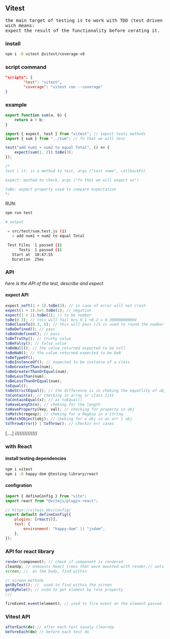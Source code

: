 ## Vitest

<pre>
the main target of testing is to work with TDD (test driven devolopment)
wich means:
expect the result of the functionality before cerating it.
</pre>

### install

```sh
npm i -D vitest @vitest/coverage-v8
```

### script command

```json
"scripts": {
		"test": "vitest",
		"coverage": "vitest run --coverage"
}
```

### example

```js
export function sum(a, b) {
	return a + b;
}
```

```js
import { expect, test } from "vitest"; // import tests methods
import { sum } from "../sum"; // fn that we will test

test("add num1 + num2 to equal Total", () => {
	expect(sum(1, 2)).toBe(3);
});

/*
test | it: is a method to test, args ("test name", callbackFn)

expect: method to check, args ("fn that we will expect on")

toBe: expect property used to compare expectation
*/
```

RUN:

```sh
npm run test

# output

 ✓ src/test/sum.test.js (1)
   ✓ add num1 + num2 to equal Total

 Test Files  1 passed (1)
      Tests  1 passed (1)
   Start at  10:47:55
   Duration  25ms

```

### API

<i>
here is the API of the test, describe and expect
</i>

#### expect API

```js
expect.soft(1 + 1).toBe(3); // in case of error will not crash
expect(1 + 1).not.toBe(1); // negation
expect(1 + 1).toBe(1); // to be number
toBe(0.3); // this will fail bcs 0.1 +0.2 = 0.300000000004
toBeCloseTo(0.3, 5); // this will pass //5 is used to round the number
toBeDefined(); // pass
toBeUndefined(); // pass
toBeTruthy(); // truthy value
toBeFalsy(); // falsy value
toBeNull(); // the value returned expected to be null
toBeNaN(); // the value returned expected to be NaN
toBeTypeOf();
toBeInstenceOf(); // expected to be instance of a class
toBeGreaterThan(num);
toBeGreaterThanOrEqual(num);
toBeLessThan(num);
toBeLessThanOrEqual(num);
toEqual();
toBeStrictEqual(); // the difference is in cheking the equatlity of objects and class
toContain(x); // checking in array or class list
toContainEqual(x); // as toEqual()
toHaveLength(n); // cheking for the length
toHaveProperty(key, val); // checking for property in obj
toMatch(regexp); // cheking for a RegExp in a string
toMatchObject(obj); // cheking for a obj in an arr | obj
toThrowError() | toThrow(); // checkin err cases
```

[....]
//////////////

### with React

#### install testing dependencies

```sh
npm i vitest
npm i -D happy-dom @testing-library/react
```

#### configration

```js
import { defineConfig } from "vite";
import react from "@vitejs/plugin-react";

// https://vitejs.dev/config/
export default defineConfig({
	plugins: [react()],
	test: {
		environment: "happy-dom" || "jsdom",
	},
});
```

### API for react library

```js
render(component); // check if component is rendered
cleanUp; // Unmounts React trees that were mounted with render.// outside of test
screen; //  as the body, find within

// screen methods
getByText(); //  used to find within the screen
getByRole(); // used to get element by role property
///

fireEvent.event(element); // used to fire event on the element passed
```

### Vitest API

```js
afterEach(do) // after each test usualy clearnUp
beforeEach(do) // before each test do
```
